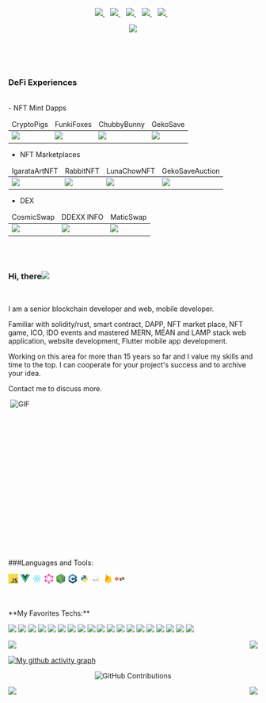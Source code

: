 <p align='center'>
<a href="https://t.me/realworld_forward">
  <img src="https://img.shields.io/badge/telegram-%230077B5.svg?&style=for-the-badge&logo=telegram&logoColor=white" />
</a>&nbsp;&nbsp;
<a href="https://join.skype.com/HZKQER3BDBPk">
  <img src="https://img.shields.io/badge/skype-%231DA1F3.svg?&style=for-the-badge&logo=skype&logoColor=white" />
</a>&nbsp;&nbsp;
<a href="https://discord.gg/Super29#9298">
  <img src="https://img.shields.io/badge/discord-%230077B5.svg?&style=for-the-badge&logo=discord&logoColor=white" />
</a>&nbsp;&nbsp;
<a href="+79010428113 ">
  <img src="https://img.shields.io/badge/whatsapp-%230077B5.svg?&style=for-the-badge&logo=linkedin&logoColor=white" />
</a>&nbsp;&nbsp;
<a href="mailto:7.bremi.2@gmail.com">
  <img src="https://img.shields.io/badge/email me-%231DA1F3.svg?&style=for-the-badge&logo=gmail&logoColor=white" />
</a>&nbsp;&nbsp;
</p>

<p align="center">
    <img src="https://github-profile-trophy.vercel.app/?username=BlockChainDev-a&row=1&column=6&theme=gruvbox&margin-w=15&margin-h=15"/>
</p>
<!-- 
<p align="center">
    <img src="https://github-profile-trophy.vercel.app/?username=BlockChainDev-a&row=1&column=6&theme=gruvbox&margin-w=15&margin-h=15"/>
</p> -->


<br/><br/><br/>
### DeFi Experiences
<br/>
- NFT Mint Dapps
<table>
    <thead align="center">
        <tr>
            <td>CryptoPigs</td>        
            <td>FunkiFoxes</td>
            <td>ChubbyBunny</td>
            <td>GekoSave</td>
        </tr>
    </thead>
    <tr>
        <td>
           <img src="https://github.com/BlockChainDev-a/Profile/blob/main/projects/CryptoPig.png?raw=true" width="200">
        </td>       
        <td>
            <img src="https://github.com/BlockChainDev-a/Profile/blob/main/projects/FunkiFoxes.png?raw=true" width="200">
        </td>     
        <td>
            <img src="https://github.com/BlockChainDev-a/Profile/blob/main/projects/ChubbyBunny1.png?raw=true" width="200">
        </td>
        <td>
            <img src="https://github.com/BlockChainDev-a/Profile/blob/main/projects/GekoSave0.png?raw=true" width="200">
        </td> 
    </tr>     
</table>

- NFT Marketplaces
<table>
    <thead align="center">
        <tr>
            <td>IgarataArtNFT</td>
            <td>RabbitNFT</td>
            <td>LunaChowNFT</td>
            <td>GekoSaveAuction</td>
        </tr>
    </thead>
    <tr>
        <td>
            <img src="https://github.com/BlockChainDev-a/Profile/blob/main/projects/igaratanft.png?raw=true" width="200">
        </td>        
        <td>
            <img src="https://github.com/BlockChainDev-a/Profile/blob/main/projects/rabbitnft.png?raw=true" width="200">
        </td> 
        <td>
            <img src="https://github.com/BlockChainDev-a/Profile/blob/main/projects/LunachowNFT.png?raw=true" width="200">
        </td> 
        <td>
            <img src="https://github.com/BlockChainDev-a/Profile/blob/main/projects/GekoSave1.png?raw=true" width="200">
        </td>     
    </tr>
</table>

- DEX
<table>
<thead align="center">
        <tr>
            <td>CosmicSwap</td>
            <td>DDEXX INFO</td>
            <td>MaticSwap</td>  
        </tr>
    </thead>
    <tr>
        <td>
            <img src="https://github.com/BlockChainDev-a/Profile/blob/main/projects/cosmicswap.png?raw=true" width="200">
        </td>          
        <td>
            <img src="https://github.com/BlockChainDev-a/Profile/blob/main/projects/ddexinfo.png?raw=true" width="200">
        </td>   
        <td>
            <img src="https://github.com/BlockChainDev-a/Profile/blob/main/projects/maticswap.png?raw=true" width="200">
        </td> 
    </tr>  
</table>

<br/></br>
### Hi, there<img src="https://media.giphy.com/media/hvRJCLFzcasrR4ia7z/giphy.gif" width="25px">

  <br />
  
  I am a senior blockchain developer and web, mobile developer.

Familiar with solidity/rust, smart contract, DAPP, NFT market place, NFT game, ICO, IDO events and mastered MERN, MEAN and LAMP stack web application, website development, Flutter mobile app development. 

Working on this area for more than 15 years so far and I value my skills and time to the top. I can cooperate for your project's success and to archive your idea.

Contact me to discuss more.

 <div>
  <img align="right" alt="GIF" src="https://github.com/abhisheknaiidu/abhisheknaiidu/raw/master/code.gif?raw=true" width="500" height="320" />
</div>

<br/>
<br/>
###Languages and Tools:

<code><img height="20" src="https://raw.githubusercontent.com/github/explore/80688e429a7d4ef2fca1e82350fe8e3517d3494d/topics/javascript/javascript.png"></code>
<code><img height="20" src="https://raw.githubusercontent.com/github/explore/80688e429a7d4ef2fca1e82350fe8e3517d3494d/topics/vue/vue.png"></code>
<code><img height="20" src="https://raw.githubusercontent.com/github/explore/80688e429a7d4ef2fca1e82350fe8e3517d3494d/topics/react/react.png"></code>
<code><img height="20" src="https://raw.githubusercontent.com/github/explore/5c058a388828bb5fde0bcafd4bc867b5bb3f26f3/topics/graphql/graphql.png"></code>
<code><img height="20" src="https://raw.githubusercontent.com/github/explore/80688e429a7d4ef2fca1e82350fe8e3517d3494d/topics/nodejs/nodejs.png"></code>
<code><img height="20" src="https://raw.githubusercontent.com/github/explore/80688e429a7d4ef2fca1e82350fe8e3517d3494d/topics/cpp/cpp.png"></code>
<code><img height="20" src="https://raw.githubusercontent.com/github/explore/80688e429a7d4ef2fca1e82350fe8e3517d3494d/topics/python/python.png"></code>
<code><img height="20" src="https://raw.githubusercontent.com/github/explore/80688e429a7d4ef2fca1e82350fe8e3517d3494d/topics/mysql/mysql.png"></code>
<code><img height="20" src="https://raw.githubusercontent.com/github/explore/80688e429a7d4ef2fca1e82350fe8e3517d3494d/topics/firebase/firebase.png"></code>
<code><img height="20" src="https://raw.githubusercontent.com/github/explore/80688e429a7d4ef2fca1e82350fe8e3517d3494d/topics/git/git.png"></code>


<br/>
<br/>
**My Favorites Techs:**

![](https://img.shields.io/badge/Network-BitCoin-informational?style=flat&logo=bitcoin&logoColor=white&color=3bac3a)
![](https://img.shields.io/badge/Network-Ethereum-informational?style=flat&logo=ethereum&logoColor=white&color=3bac3a)
![](https://img.shields.io/badge/Language-Solidity-informational?style=flat&logo=solidity&logoColor=white&color=3bac3a)
![](https://img.shields.io/badge/Token-ERC721-informational?style=flat&logo=erc721&logoColor=white&color=3bac3a)
![](https://img.shields.io/badge/Token-ERC1155-informational?style=flat&logo=erc1155&logoColor=white&color=3bac3a)
![](https://img.shields.io/badge/Token-ERC20-informational?style=flat&logo=erc20&logoColor=white&color=3bac3a)
![](https://img.shields.io/badge/Framework-React-informational?style=flat&logo=react&logoColor=white&color=3bac3a)
![](https://img.shields.io/badge/Framework-Vue-informational?style=flat&logo=vue.js&logoColor=white&color=3bac3a)
![](https://img.shields.io/badge/Framework-Angular-informational?style=flat&logo=angular&logoColor=white&color=3bac3a)
![](https://img.shields.io/badge/Language-JavaScript-informational?style=flat&logo=javascript&logoColor=white&color=3bac3a)
![](https://img.shields.io/badge/Language-TypeScript-informational?style=flat&logo=typescript&logoColor=white&color=3bac3a)
![](https://img.shields.io/badge/Language-PHP-informational?style=flat&logo=php&logoColor=white&color=3bac3a)
![](https://img.shields.io/badge/Language-Laravel-informational?style=flat&logo=laravel&logoColor=white&color=3bac3a)
![](https://img.shields.io/badge/CI/CD-Github_Action-informational?style=flat&logo=github&logoColor=white&color=3bac3a)
![](https://img.shields.io/badge/Database-PostgreSQL-informational?style=flat&logo=postgresql&logoColor=white&color=3bac3a)
![](https://img.shields.io/badge/Database-MySQL-informational?style=flat&logo=mysql&logoColor=white&color=3bac3a)
![](https://img.shields.io/badge/Database-MongoDB-informational?style=flat&logo=mongodb&logoColor=white&color=3bac3a)
![](https://img.shields.io/badge/Shell-Bash-informational?style=flat&logo=gnu-bash&logoColor=white&color=3bac3a)
![](https://img.shields.io/badge/Tools-Docker-informational?style=flat&logo=docker&logoColor=white&color=3bac3a)

<p>
<img align="left" src="https://visitor-badge.laobi.icu/badge?page_id=jwenjian.visitor-badge" />
<img align="right" src="https://img.shields.io/github/followers/BlockChainDev-a?label=Follow&style=social" />
</p>

<br/>

[![My github activity graph](https://activity-graph.herokuapp.com/graph?username=BlockChainDev-a&theme=github&count_private=true&area=true&hide_border=true)](https://activity-graph.herokuapp.com/graph?username=BlockChainDev-a&theme=github&count_private=true)

<div align="center"/>

![GitHub Contributions](https://github-readme-streak-stats.herokuapp.com/?&theme=ayu-mirage&user=BlockChainDev-a)

<div>
<img src="https://github-readme-stats.vercel.app/api?username=BlockChainDev-a&show_icons=true&count_private=true&layout=compact&theme=maroongold&include_all_commits=true" align="left" style="height: 150px" />

<img src="https://github-readme-stats.vercel.app/api/top-langs/?username=BlockChainDev-a&layout=compact&theme=maroongold&include_all_commits=true" align="right" style="height: 150px" /><br/>  
</div>
